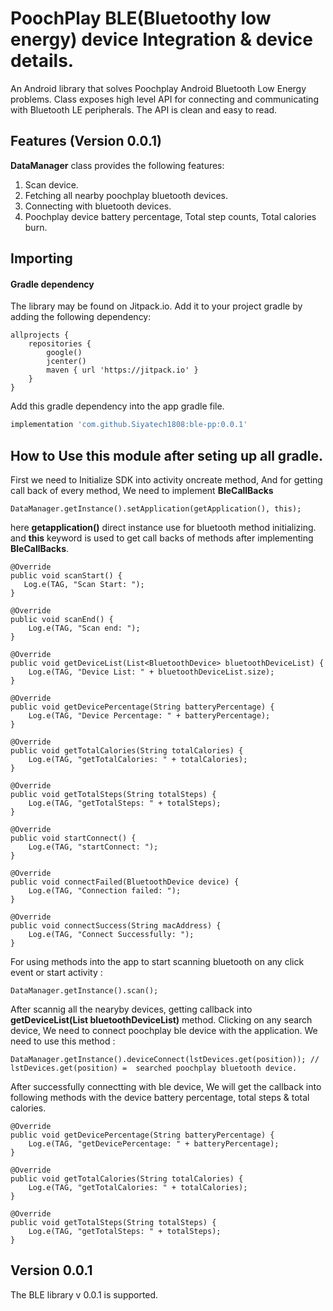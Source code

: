 # PoochPlay BLE(Bluetoothy low energy) device Integration & device details.
An Android library that solves Poochplay Android Bluetooth Low Energy problems. 
Class exposes high level API for connecting and communicating with Bluetooth LE peripherals.
The API is clean and easy to read.

## Features (Version 0.0.1)

**DataManager** class provides the following features:

1. Scan device.
2. Fetching all nearby poochplay bluetooth devices.
3. Connecting with bluetooth devices.
4. Poochplay device battery percentage, Total step counts, Total calories burn.

## Importing

#### Gradle dependency

The library may be found on Jitpack.io. 
Add it to your project gradle by adding the following dependency:

```Jipack maven
allprojects {
    repositories {
        google()
        jcenter()
        maven { url 'https://jitpack.io' }
    }
}
```

Add this gradle dependency into the app gradle file.
```gradle
implementation 'com.github.Siyatech1808:ble-pp:0.0.1'
```

## How to Use this module after seting up all gradle.

First we need to Initialize SDK into activity oncreate method, And for getting call back of every method, We need to implement **BleCallBacks**

    DataManager.getInstance().setApplication(getApplication(), this);

here **getapplication()** direct instance use for bluetooth method initializing. and **this** keyword is used to get call backs of methods after implementing **BleCallBacks**.

    @Override
    public void scanStart() {
       Log.e(TAG, "Scan Start: ");
    }

    @Override
    public void scanEnd() {
        Log.e(TAG, "Scan end: ");
    }

    @Override
    public void getDeviceList(List<BluetoothDevice> bluetoothDeviceList) {
        Log.e(TAG, "Device List: " + bluetoothDeviceList.size);
    }

    @Override
    public void getDevicePercentage(String batteryPercentage) {
        Log.e(TAG, "Device Percentage: " + batteryPercentage);
    }

    @Override
    public void getTotalCalories(String totalCalories) {
        Log.e(TAG, "getTotalCalories: " + totalCalories);
    }

    @Override
    public void getTotalSteps(String totalSteps) {
        Log.e(TAG, "getTotalSteps: " + totalSteps);
    }

    @Override
    public void startConnect() {
        Log.e(TAG, "startConnect: ");
    }

    @Override
    public void connectFailed(BluetoothDevice device) {
        Log.e(TAG, "Connection failed: ");
    }

    @Override
    public void connectSuccess(String macAddress) {
        Log.e(TAG, "Connect Successfully: ");
    }


For using methods into the app to start scanning bluetooth on any click event or start activity :

    DataManager.getInstance().scan();

After scannig all the nearyby devices, getting callback into **getDeviceList(List<BluetoothDevice> bluetoothDeviceList)** method. Clicking on any search device, We need to connect poochplay ble device with the application. We need to use this method : 
  
    DataManager.getInstance().deviceConnect(lstDevices.get(position)); // lstDevices.get(position) =  searched poochplay bluetooth device.
  
After successfully connectting with ble device, We will get the callback into following methods with the device battery percentage, total steps & total calories.
  
    @Override
    public void getDevicePercentage(String batteryPercentage) {
        Log.e(TAG, "getDevicePercentage: " + batteryPercentage);
    }

    @Override
    public void getTotalCalories(String totalCalories) {
        Log.e(TAG, "getTotalCalories: " + totalCalories);
    }

    @Override
    public void getTotalSteps(String totalSteps) {
        Log.e(TAG, "getTotalSteps: " + totalSteps);
    }
  
  
## Version 0.0.1

The BLE library v 0.0.1 is supported.

